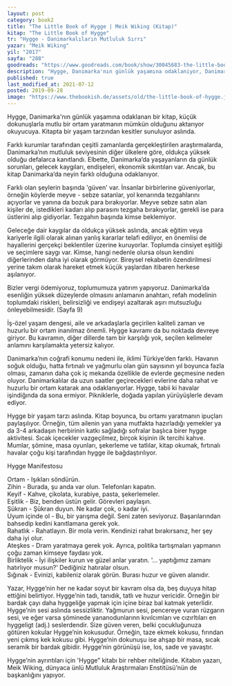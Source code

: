 ```yaml
---
layout: post  
category: book2  
title: "The Little Book of Hygge | Meik Wiking (Kitap)"  
kitap: "The Little Book of Hygge"  
tr: "Hygge - Danimarkalıların Mutluluk Sırrı"  
yazar: "Meik Wiking"  
yil: "2017"  
sayfa: "288"  
goodreads: "https://www.goodreads.com/book/show/30045683-the-little-book-of-hygge"
description: "Hygge, Danimarka'nın günlük yaşamına odaklaniyor, Danimarka'daki yaşam tarzından kesitler sunuyor. Yazar: Meik Wiking"
published: true
last_modified_at: 2021-07-12
posted: 2019-09-28
image: "https://www.thebookish.de/assets/old/the-little-book-of-hygge.jpg"
---
```


Hygge, Danimarka'nın günlük yaşamına odaklanan bir kitap, küçük dokunuşlarla mutlu bir ortam yaratmanın mümkün olduğunu aktarıyor okuyucuya. Kitapta bir yaşam tarzından kesitler sunuluyor aslında.  
  
Farklı kurumlar tarafından çeşitli zamanlarda gerçekleştirilen araştırmalarda, Danimarka’nın mutluluk seviyesinin diğer ülkelere göre, oldukça yüksek olduğu defalarca kanıtlandı. Elbette, Danimarka’da yaşayanların da günlük sorunları, gelecek kaygıları, endişeleri, ekonomik sıkıntıları var. Ancak, bu kitap Danimarka’da neyin farklı olduğuna odaklanıyor.  
  
Farklı olan şeylerin başında 'güven' var. İnsanlar birbirlerine güveniyorlar, örneğin köylerde meyve - sebze satanlar, yol kenarında tezgahlarını açıyorlar ve yanına da bozuk para bırakıyorlar. Meyve sebze satın alan kişiler de, istedikleri kadarı alıp parasını tezgaha bırakıyorlar, gerekli ise para üstlerini alıp gidiyorlar. Tezgahın başında kimse beklemiyor.  
  
Geleceğe dair kaygılar da oldukça yüksek aslında, ancak eğitim veya kariyerle ilgili olarak alınan yanlış kararlar telafi ediliyor, en önemlisi de hayallerini gerçekçi beklentiler üzerine kuruyorlar. Toplumda cinsiyet eşitliği ve seçimlere saygı var. Kimse, hangi nedenle olursa olsun kendini diğerlerinden daha iyi olarak görmüyor. Bireysel rekabetin özendirilmesi yerine takım olarak hareket etmek küçük yaşlardan itibaren herkese aşılanıyor.  
  
Bizler vergi ödemiyoruz, toplumumuza yatırım yapıyoruz. Danimarka’da esenliğin yüksek düzeylerde olmasını anlamanın anahtarı, refah modelinin toplumdaki riskleri, belirsizliği ve endişeyi azaltarak aşırı mutsuzluğu önleyebilmesidir. (Sayfa 9)  
  
İş-özel yaşam dengesi, aile ve arkadaşlarla geçirilen kaliteli zaman ve huzurlu bir ortam inanılmaz önemli. Hygge kavramı da bu noktada devreye giriyor. Bu kavramın, diğer dillerde tam bir karşılığı yok, seçilen kelimeler anlamını karşılamakta yetersiz kalıyor.  
  
Danimarka’nın coğrafi konumu nedeni ile, iklimi Türkiye’den farklı. Havanın soğuk olduğu, hatta fırtınalı ve yağmurlu olan gün sayısının yıl boyunca fazla olması, zamanın daha çok iç mekanda özellikle de evlerde geçmesine neden oluyor. Danimarkalılar da uzun saatler geçirecekleri evlerine daha rahat ve huzurlu bir ortam katarak ana odaklanıyorlar. Hygge, tabii ki havalar işindiğında da sona ermiyor. Pikniklerle, doğada yapılan yürüyüşlerle devam ediyor.  
  
Hygge bir yaşam tarzı aslında. Kitap boyunca, bu ortamı yaratmanın ipuçları paylaşılıyor. Örneğin, tüm ailenin yan yana mutfakta hazırladığı yemekler ya da 3-4 arkadaşın herbirinin katkı sağladığı sofralar başlıca birer hygge aktivitesi. Sıcak içecekler vazgeçilmez, birçok kişinin ilk tercihi kahve. Mumlar, şömine, masa oyunları, şekerleme ve tatlılar, kitap okumak, fırtınalı havalar çoğu kişi tarafından hygge ile bağdaştırılıyor.  
  
Hygge Manifestosu  
  
Ortam - Işıkları söndürün.  
Zihin - Burada, şu anda var olun. Telefonları kapatın.  
Keyif - Kahve, çikolata, kurabiye, pasta, şekerlemeler.  
Eşitlik - Biz, benden üstün gelir. Görevleri paylaşın.  
Şükran - Şükran duyun. Ne kadar çok, o kadar iyi.  
Uyum içinde ol - Bu, bir yarışma değil. Seni zaten seviyoruz. Başarılarından bahsedip kedini kanıtlamana gerek yok.  
Rahatlık - Rahatlayın. Bir mola verin. Kendinizi rahat bırakırsanız, her şey daha iyi olur.  
Ateşkes - Dram yaratmaya gerek yok. Ayrıca, politika tartışmaları yapmanın çoğu zaman kimseye faydası yok.  
Birliktelik - İyi ilişkiler kurun ve güzel anlar yaratın. '... yaptığımız zamanı hatırlıyor musun?' Dediğiniz hatıralar olsun.  
Sığınak - Evinizi, kabileniz olarak görün. Burası huzur ve güven alanıdır.  
  
Yazar, Hygge’nin her ne kadar soyut bir kavram olsa da, beş duyuya hitap ettiğini belirtiyor. Hygge’nin tadı, tanıdık, tatlı ve huzur vericidir. Örneğin bir bardak çayı daha hyggeliğe yapmak için içine biraz bal katmak yeterlidir. Hygge’nin sesi aslında sessizliktir. Yağmurun sesi, pencereye vuran rüzgarın sesi, ve eğer varsa şöminede yananodunlarınn kıvılcımları ve cızırltıları en hyggeligt (adj.) seslerdendir. Size güven veren, belki çocukluğunuza götüren kokular Hygge’nin kokusudur. Örneğin, taze ekmek kokusu, fırından yeni çıkmış kek kokusu gibi. Hygge’nin dokunuşu ise ahşap bir masa, sıcak seramik bir bardak gibidir. Hygge’nin görünüşü ise, los, sade ve yavaştır.  
  
Hygge’nin ayrıntıları için 'Hygge” kitabı bir rehber niteliğinde. Kitabın yazarı, Meik Wiking, dünyaca ünlü Mutluluk Araştırmaları Enstitüsü’nün de başkanlığını yapıyor.  
  
 
